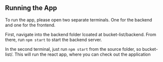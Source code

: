 ## Running the App

To run the app, please open two separate terminals. One for the backend and one for the frontend.

First, navigate into the backend folder lcoated at bucket-list/backend. From there, run `npm start` to start the backend server.

In the second terminal, just run `npm start` from the source folder, so bucket-list/. This will run the react app, where you can check out the application

